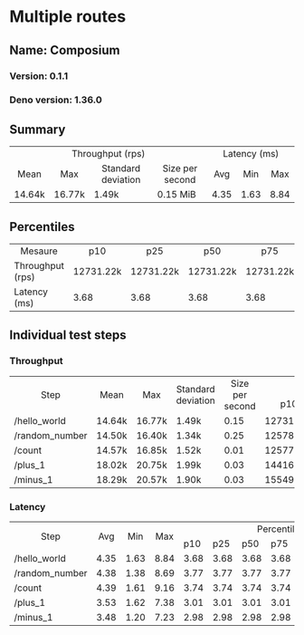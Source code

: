 # Multiple routes
## Name: Composium 

### Version: 0.1.1
### Deno version: 1.36.0

## Summary
<table>
<tr>
    <td align="center" colspan="4">Throughput (rps)</td>
    <td align="center" colspan="3">Latency (ms)</td>
</tr>
<tr>
    <td align="center">Mean</td>
    <td align="center">Max</td>
    <td align="center">Standard deviation</td>
    <td align="center">Size per second</td>
    <td align="center">Avg</td>
    <td align="center">Min</td>
    <td align="center">Max</td>
</tr>
<tr>
    <td>14.64k</td>
    <td>16.77k</td>
    <td>1.49k</td>
    <td>0.15 MiB</td>
    <td>4.35</td>
    <td>1.63</td>
    <td>8.84</td>
</tr>
</table>

## Percentiles

<table>
<tr>
  <td align="center">Mesaure</td>
  <td align="center">p10</td>
  <td align="center">p25</td>
  <td align="center">p50</td>
  <td align="center">p75</td>
  <td align="center">p90</td>
  <td align="center">p95</td>
  <td align="center">p99</td>
</tr>
<tr>
  <td>Throughput (rps)</td>
  <td>12731.22k</td>
  <td>12731.22k</td>
  <td>12731.22k</td>
  <td>12731.22k</td>
  <td>16339.11k</td>
  <td>16610.87k</td>
  <td>16770.17k</td>
</tr>
<tr>
  <td>Latency (ms)</td>
  <td>3.68</td>
  <td>3.68</td>
  <td>3.68</td>
  <td>3.68</td>
  <td>5.10</td>
  <td>5.48</td>
  <td>7.14</td>
</tr>
</table>

## Individual test steps

### Throughput

<table>
<tr>
  <td align="center" rowspan="2">Step</td>
  <td align="center" rowspan="2">Mean</td>
  <td align="center" rowspan="2">Max</td>
  <td align="center" rowspan="2">Standard deviation</td>
  <td align="center" rowspan="2">Size per second</td>
  <td align="center" colspan="7">Percentiles</td>
</tr>
<tr>
  <!-- still Step -->
  <!-- still Mean -->
  <!-- still Max -->
  <!-- still Standard deviation -->
  <!-- still Size per second -->
  <td align="center">p10</td>
  <td align="center">p25</td>
  <td align="center">p50</td>
  <td align="center">p75</td>
  <td align="center">p90</td>
  <td align="center">p95</td>
  <td align="center">p99</td>
</tr>
<tr>
  <td>/hello_world</td>
  <td>14.64k</td>
  <td>16.77k</td>
  <td>1.49k</td>
  <td>0.15</td>
  <td>12731.22k</td>
  <td>12731.22k</td>
  <td>12731.22k</td>
  <td>12731.22k</td>
  <td>16339.11k</td>
  <td>16610.87k</td>
  <td>16770.17k</td>
</tr><tr>
  <td>/random_number</td>
  <td>14.50k</td>
  <td>16.40k</td>
  <td>1.34k</td>
  <td>0.25</td>
  <td>12578.74k</td>
  <td>12578.74k</td>
  <td>12578.74k</td>
  <td>12578.74k</td>
  <td>15967.44k</td>
  <td>16150.88k</td>
  <td>16396.17k</td>
</tr><tr>
  <td>/count</td>
  <td>14.57k</td>
  <td>16.85k</td>
  <td>1.52k</td>
  <td>0.01</td>
  <td>12577.08k</td>
  <td>12577.08k</td>
  <td>12577.08k</td>
  <td>12577.08k</td>
  <td>16126.44k</td>
  <td>16371.79k</td>
  <td>16846.77k</td>
</tr><tr>
  <td>/plus_1</td>
  <td>18.02k</td>
  <td>20.75k</td>
  <td>1.99k</td>
  <td>0.03</td>
  <td>14416.21k</td>
  <td>14416.21k</td>
  <td>14416.21k</td>
  <td>14416.21k</td>
  <td>20208.97k</td>
  <td>20282.26k</td>
  <td>20754.17k</td>
</tr><tr>
  <td>/minus_1</td>
  <td>18.29k</td>
  <td>20.57k</td>
  <td>1.90k</td>
  <td>0.03</td>
  <td>15549.92k</td>
  <td>15549.92k</td>
  <td>15549.92k</td>
  <td>15549.92k</td>
  <td>20219.96k</td>
  <td>20316.65k</td>
  <td>20571.78k</td>
</tr></table>

### Latency

<table>
<tr>
  <td align="center" rowspan="2">Step</td>
  <td align="center" rowspan="2">Avg</td>
  <td align="center" rowspan="2">Min</td>
  <td align="center" rowspan="2">Max</td>
  <td align="center" colspan="7">Percentiles</td>
</tr>
<tr>
  <!-- still Avg -->
  <!-- still Min -->
  <!-- still Max -->
  <td>p10</td>
  <td>p25</td>
  <td>p50</td>
  <td>p75</td>
  <td>p90</td>
  <td>p95</td>
  <td>p99</td>
</tr>
<tr>
  <td>/hello_world</td>
  <td>4.35</td>
  <td>1.63</td>
  <td>8.84</td>
  <td>3.68</td>
  <td>3.68</td>
  <td>3.68</td>
  <td>3.68</td>
  <td>5.10</td>
  <td>5.48</td>
  <td>7.14</td>
</tr><tr>
  <td>/random_number</td>
  <td>4.38</td>
  <td>1.38</td>
  <td>8.69</td>
  <td>3.77</td>
  <td>3.77</td>
  <td>3.77</td>
  <td>3.77</td>
  <td>5.09</td>
  <td>5.58</td>
  <td>6.55</td>
</tr><tr>
  <td>/count</td>
  <td>4.39</td>
  <td>1.61</td>
  <td>9.16</td>
  <td>3.74</td>
  <td>3.74</td>
  <td>3.74</td>
  <td>3.74</td>
  <td>5.10</td>
  <td>5.66</td>
  <td>6.88</td>
</tr><tr>
  <td>/plus_1</td>
  <td>3.53</td>
  <td>1.62</td>
  <td>7.38</td>
  <td>3.01</td>
  <td>3.01</td>
  <td>3.01</td>
  <td>3.01</td>
  <td>4.18</td>
  <td>4.67</td>
  <td>5.82</td>
</tr><tr>
  <td>/minus_1</td>
  <td>3.48</td>
  <td>1.20</td>
  <td>7.23</td>
  <td>2.98</td>
  <td>2.98</td>
  <td>2.98</td>
  <td>2.98</td>
  <td>4.19</td>
  <td>4.63</td>
  <td>5.59</td>
</tr></table>